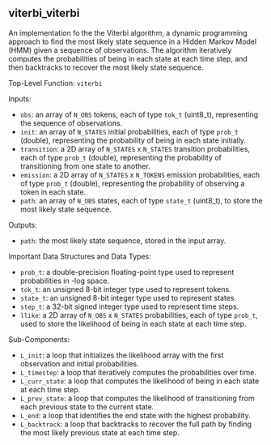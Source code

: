 ## viterbi_viterbi

An implementation fo the the Viterbi algorithm, a dynamic programming approach to find the most likely state sequence in a Hidden Markov Model (HMM) given a sequence of observations. The algorithm iteratively computes the probabilities of being in each state at each time step, and then backtracks to recover the most likely state sequence.

Top-Level Function: `viterbi`

Inputs:

- `obs`: an array of `N_OBS` tokens, each of type `tok_t` (uint8_t), representing the sequence of observations.
- `init`: an array of `N_STATES` initial probabilities, each of type `prob_t` (double), representing the probability of being in each state initially.
- `transition`: a 2D array of `N_STATES` x `N_STATES` transition probabilities, each of type `prob_t` (double), representing the probability of transitioning from one state to another.
- `emission`: a 2D array of `N_STATES` x `N_TOKENS` emission probabilities, each of type `prob_t` (double), representing the probability of observing a token in each state.
- `path`: an array of `N_OBS` states, each of type `state_t` (uint8_t), to store the most likely state sequence.

Outputs:

- `path`: the most likely state sequence, stored in the input array.

Important Data Structures and Data Types:

- `prob_t`: a double-precision floating-point type used to represent probabilities in -log space.
- `tok_t`: an unsigned 8-bit integer type used to represent tokens.
- `state_t`: an unsigned 8-bit integer type used to represent states.
- `step_t`: a 32-bit signed integer type used to represent time steps.
- `llike`: a 2D array of `N_OBS` x `N_STATES` probabilities, each of type `prob_t`, used to store the likelihood of being in each state at each time step.

Sub-Components:

- `L_init`: a loop that initializes the likelihood array with the first observation and initial probabilities.
- `L_timestep`: a loop that iteratively computes the probabilities over time.
- `L_curr_state`: a loop that computes the likelihood of being in each state at each time step.
- `L_prev_state`: a loop that computes the likelihood of transitioning from each previous state to the current state.
- `L_end`: a loop that identifies the end state with the highest probability.
- `L_backtrack`: a loop that backtracks to recover the full path by finding the most likely previous state at each time step.